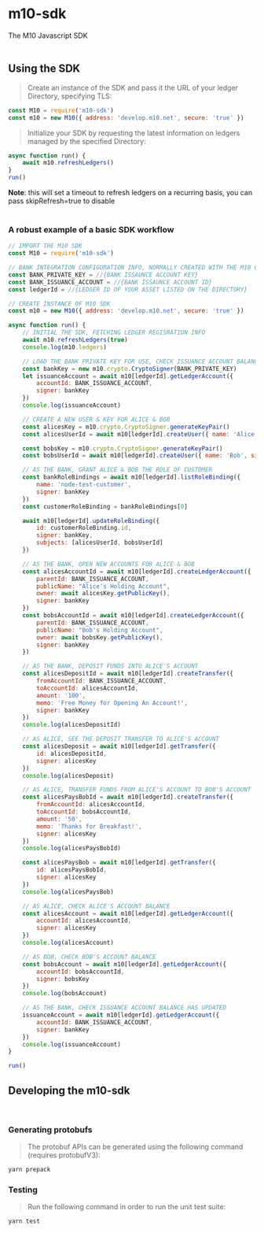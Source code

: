 # m10-sdk

The M10 Javascript SDK    
</br>

## Using the SDK

> Create an instance of the SDK and pass it the URL of your ledger Directory, specifying TLS:

```javascript
const M10 = require('m10-sdk')
const m10 = new M10({ address: 'develop.m10.net', secure: 'true' })
```

> Initialize your SDK by requesting the latest information on ledgers managed by the specified Directory:
```javascript
async function run() {
    await m10.refreshLedgers()
}
run()
```
**Note**: this will set a timeout to refresh ledgers on a recurring basis, you can pass skipRefresh=true to disable    
</br>   


### A robust example of a basic SDK workflow

```javascript
// IMPORT THE M10 SDK
const M10 = require('m10-sdk')

// BANK INTEGRATION CONFIGURATION INFO, NORMALLY CREATED WITH THE M10 CLI
const BANK_PRIVATE_KEY = //{BANK ISSAUNCE ACCOUNT KEY}
const BANK_ISSUANCE_ACCOUNT = //{BANK ISSAUNCE ACCOUNT ID}
const ledgerId = //{LEDGER ID OF YOUR ASSET LISTED ON THE DIRECTORY}

// CREATE INSTANCE OF M10 SDK
const m10 = new M10({ address: 'develop.m10.net', secure: 'true' })

async function run() {
    // INITIAL THE SDK, FETCHING LEDGER REGISRATION INFO
    await m10.refreshLedgers(true)
    console.log(m10.ledgers)

    // LOAD THE BANK PRIVATE KEY FOR USE, CHECK ISSUANCE ACCOUNT BALANCE
    const bankKey = new m10.crypto.CryptoSigner(BANK_PRIVATE_KEY)
    let issuanceAccount = await m10[ledgerId].getLedgerAccount({
        accountId: BANK_ISSUANCE_ACCOUNT,
        signer: bankKey
    })
    console.log(issuanceAccount)

    // CREATE A NEW USER & KEY FOR ALICE & BOB
    const alicesKey = m10.crypto.CryptoSigner.generateKeyPair()
    const alicesUserId = await m10[ledgerId].createUser({ name: 'Alice', signer: alicesKey })

    const bobsKey = m10.crypto.CryptoSigner.generateKeyPair()
    const bobsUserId = await m10[ledgerId].createUser({ name: 'Bob', signer: bobsKey })

    // AS THE BANK, GRANT ALICE & BOB THE ROLE OF CUSTOMER
    const bankRoleBindings = await m10[ledgerId].listRoleBinding({
        name: 'node-test-customer',
        signer: bankKey
    })
    const customerRoleBinding = bankRoleBindings[0]

    await m10[ledgerId].updateRoleBinding({
        id: customerRoleBinding.id,
        signer: bankKey,
        subjects: [alicesUserId, bobsUserId]
    })

    // AS THE BANK, OPEN NEW ACCOUNTS FOR ALICE & BOB
    const alicesAccountId = await m10[ledgerId].createLedgerAccount({
        parentId: BANK_ISSUANCE_ACCOUNT,
        publicName: "Alice's Holding Account",
        owner: await alicesKey.getPublicKey(),
        signer: bankKey
    })
    const bobsAccountId = await m10[ledgerId].createLedgerAccount({
        parentId: BANK_ISSUANCE_ACCOUNT,
        publicName: "Bob's Holding Account",
        owner: await bobsKey.getPublicKey(),
        signer: bankKey
    })

    // AS THE BANK, DEPOSIT FUNDS INTO ALICE'S ACCOUNT
    const alicesDepositId = await m10[ledgerId].createTransfer({
        fromAccountId: BANK_ISSUANCE_ACCOUNT,
        toAccountId: alicesAccountId,
        amount: '100',
        memo: 'Free Money for Opening An Account!',
        signer: bankKey
    })
    console.log(alicesDepositId)

    // AS ALICE, SEE THE DEPOSIT TRANSFER TO ALICE'S ACCOUNT
    const alicesDeposit = await m10[ledgerId].getTransfer({
        id: alicesDepositId,
        signer: alicesKey
    })
    console.log(alicesDeposit)

    // AS ALICE, TRANSFER FUNDS FROM ALICE'S ACCOUNT TO BOB'S ACCOUNT
    const alicesPaysBobId = await m10[ledgerId].createTransfer({
        fromAccountId: alicesAccountId,
        toAccountId: bobsAccountId,
        amount: '50',
        memo: 'Thanks for Breakfast!',
        signer: alicesKey
    })
    console.log(alicesPaysBobId)

    const alicesPaysBob = await m10[ledgerId].getTransfer({
        id: alicesPaysBobId,
        signer: alicesKey
    })
    console.log(alicesPaysBob)

    // AS ALICE, CHECK ALICE'S ACCOUNT BALANCE
    const alicesAccount = await m10[ledgerId].getLedgerAccount({
        accountId: alicesAccountId,
        signer: alicesKey
    })
    console.log(alicesAccount)

    // AS BOB, CHECK BOB'S ACCOUNT BALANCE
    const bobsAccount = await m10[ledgerId].getLedgerAccount({
        accountId: bobsAccountId,
        signer: bobsKey
    })
    console.log(bobsAccount)

    // AS THE BANK, CHECK ISSUANCE ACCOUNT BALANCE HAS UPDATED
    issuanceAccount = await m10[ledgerId].getLedgerAccount({
        accountId: BANK_ISSUANCE_ACCOUNT,
        signer: bankKey
    })
    console.log(issuanceAccount)
}

run()
```

## Developing the m10-sdk
</br>

### Generating protobufs

> The protobuf APIs can be generated using the following command (requires protobufV3):

```sh
yarn prepack
```

### Testing

> Run the following command in order to run the unit test suite:

```sh
yarn test
```

